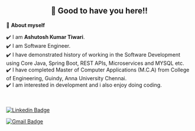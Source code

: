 <!--
**ashutosh-ceg/ashutosh-ceg** is a ✨ _special_ ✨ repository because its `README.md` (this file) appears on your GitHub profile.

Here are some ideas to get you started:
- 🔭 I’m currently working on ...
- 👯 I’m looking to collaborate on ...
- 🤔 I’m looking for help with ...
- 💬 Ask me about ...
- 📫 How to reach me: ...
- 😄 Pronouns: ...
- ⚡ Fun fact: ...
-->

<h2 align=center>👋 Good to have you here!!</h2>


<!--ABOUT ME CODE-->
🌱 **About myself**<br>

✔️ I am **Ashutosh Kumar Tiwari**. <br>
✔️ I am Software Engineer.<br>
✔️ I have demonstrated history of working in the Software Development using Core Java, Spring Boot, REST APIs, Microservices and MYSQL etc.<br>
✔️ I have completed Master of Computer Applications (M.C.A) from College of Engineering, Guindy, Anna University Chennai.<br>
✔️ I am interested in development and i also enjoy doing coding. <br>

<br>

<!-- SOCAIL MEDIA HANDLES -->
[![Linkedin Badge](https://img.shields.io/badge/-AshutoshKumarTiwari-blue?style=flat-square&logo=Linkedin&logoColor=white&link=https://www.linkedin.com/in/ashutosh-ceg/)](https://www.linkedin.com/in/ashutosh-ceg/)

[![Gmail Badge](https://img.shields.io/badge/-ashutoshtiwari958@gmail.com-c14438?style=flat-square&logo=Gmail&logoColor=white&link=mailto:ashutoshtiwari958@gmail.com)](ashutoshtiwari958@gmail.com)

<!--
 <a href="https://www.linkedin.com/in/ashutosh-ceg/">
    <img src="https://img.shields.io/badge/LinkedIn-blue?style=for-the-badge&logo=linkedin&logoColor=white" alt="LinkedIn Badge"/>
  </a>
<a href="your-twitter-URL">
    <img src="https://img.shields.io/badge/Twitter-blue?style=for-the-badge&logo=twitter&logoColor=white" alt="Twitter Badge"/>
  </a>   -->

